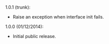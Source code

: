 1.0.1 (trunk):
* Raise an exception when interface init fails.

1.0.0 (01/12/2014):
* Initial public release.
